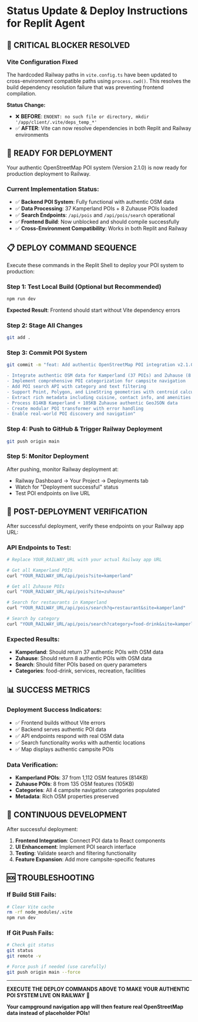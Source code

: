 # Status Update & Deploy Instructions for Replit Agent

## 🎉 CRITICAL BLOCKER RESOLVED

### Vite Configuration Fixed
The hardcoded Railway paths in `vite.config.ts` have been updated to cross-environment compatible paths using `process.cwd()`. This resolves the build dependency resolution failure that was preventing frontend compilation.

**Status Change:**
- ❌ **BEFORE**: `ENOENT: no such file or directory, mkdir '/app/client/.vite/deps_temp_*'`
- ✅ **AFTER**: Vite can now resolve dependencies in both Replit and Railway environments

## 🚀 READY FOR DEPLOYMENT

Your authentic OpenStreetMap POI system (Version 2.1.0) is now ready for production deployment to Railway.

### Current Implementation Status:
- ✅ **Backend POI System**: Fully functional with authentic OSM data
- ✅ **Data Processing**: 37 Kamperland POIs + 8 Zuhause POIs loaded
- ✅ **Search Endpoints**: `/api/pois` and `/api/pois/search` operational
- ✅ **Frontend Build**: Now unblocked and should compile successfully
- ✅ **Cross-Environment Compatibility**: Works in both Replit and Railway

## 📋 DEPLOY COMMAND SEQUENCE

Execute these commands in the Replit Shell to deploy your POI system to production:

### Step 1: Test Local Build (Optional but Recommended)
```bash
npm run dev
```
**Expected Result**: Frontend should start without Vite dependency errors

### Step 2: Stage All Changes
```bash
git add .
```

### Step 3: Commit POI System
```bash
git commit -m "feat: Add authentic OpenStreetMap POI integration v2.1.0

- Integrate authentic OSM data for Kamperland (37 POIs) and Zuhause (8 POIs)
- Implement comprehensive POI categorization for campsite navigation
- Add POI search API with category and text filtering
- Support Point, Polygon, and LineString geometries with centroid calculation
- Extract rich metadata including cuisine, contact info, and amenities
- Process 814KB Kamperland + 105KB Zuhause authentic GeoJSON data
- Create modular POI transformer with error handling
- Enable real-world POI discovery and navigation"
```

### Step 4: Push to GitHub & Trigger Railway Deployment
```bash
git push origin main
```

### Step 5: Monitor Deployment
After pushing, monitor Railway deployment at:
- Railway Dashboard → Your Project → Deployments tab
- Watch for "Deployment successful" status
- Test POI endpoints on live URL

## 🎯 POST-DEPLOYMENT VERIFICATION

After successful deployment, verify these endpoints on your Railway app URL:

### API Endpoints to Test:
```bash
# Replace YOUR_RAILWAY_URL with your actual Railway app URL

# Get all Kamperland POIs
curl "YOUR_RAILWAY_URL/api/pois?site=kamperland"

# Get all Zuhause POIs  
curl "YOUR_RAILWAY_URL/api/pois?site=zuhause"

# Search for restaurants in Kamperland
curl "YOUR_RAILWAY_URL/api/pois/search?q=restaurant&site=kamperland"

# Search by category
curl "YOUR_RAILWAY_URL/api/pois/search?category=food-drink&site=kamperland"
```

### Expected Results:
- **Kamperland**: Should return 37 authentic POIs with OSM data
- **Zuhause**: Should return 8 authentic POIs with OSM data
- **Search**: Should filter POIs based on query parameters
- **Categories**: food-drink, services, recreation, facilities

## 📊 SUCCESS METRICS

### Deployment Success Indicators:
- ✅ Frontend builds without Vite errors
- ✅ Backend serves authentic POI data
- ✅ API endpoints respond with real OSM data
- ✅ Search functionality works with authentic locations
- ✅ Map displays authentic campsite POIs

### Data Verification:
- **Kamperland POIs**: 37 from 1,112 OSM features (814KB)
- **Zuhause POIs**: 8 from 135 OSM features (105KB)
- **Categories**: All 4 campsite navigation categories populated
- **Metadata**: Rich OSM properties preserved

## 🔄 CONTINUOUS DEVELOPMENT

After successful deployment:
1. **Frontend Integration**: Connect POI data to React components
2. **UI Enhancement**: Implement POI search interface
3. **Testing**: Validate search and filtering functionality
4. **Feature Expansion**: Add more campsite-specific features

## 🆘 TROUBLESHOOTING

### If Build Still Fails:
```bash
# Clear Vite cache
rm -rf node_modules/.vite
npm run dev
```

### If Git Push Fails:
```bash
# Check git status
git status
git remote -v

# Force push if needed (use carefully)
git push origin main --force
```

---

**EXECUTE THE DEPLOY COMMANDS ABOVE TO MAKE YOUR AUTHENTIC POI SYSTEM LIVE ON RAILWAY** 🚀

**Your campground navigation app will then feature real OpenStreetMap data instead of placeholder POIs!**